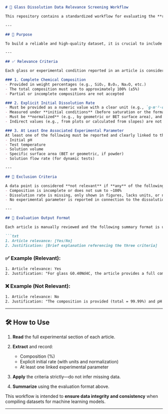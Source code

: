 
````markdown
# 🧪 Glass Dissolution Data Relevance Screening Workflow

This repository contains a standardized workflow for evaluating the **relevance of scientific articles** for inclusion in a database aimed at **predicting the initial dissolution rate of glasses using machine learning**.

---

## 📌 Purpose

To build a reliable and high-quality dataset, it is crucial to include only studies that provide **complete, quantitative, and standardized data**. This workflow ensures that only relevant data points are selected for machine learning applications by applying strict inclusion criteria.

---

## ✅ Relevance Criteria

Each glass or experimental condition reported in an article is considered **relevant** only if it meets **all three** of the following conditions:

### 1. Complete Chemical Composition
- Provided in weight percentages (e.g., SiO₂, B₂O₃, Na₂O, etc.)
- The total composition must sum to approximately 100% (±5%)
- Partial or incomplete compositions are not accepted

### 2. Explicit Initial Dissolution Rate
- Must be provided as a numeric value with a clear unit (e.g., `g·m⁻²·d⁻¹`, `mg·m⁻²·h⁻¹`, etc.)
- Measured under **initial conditions** (before saturation or the formation of alteration layers)
- Must be **normalized** (e.g., by geometric or BET surface area), and the normalization method must be stated
- Indirect values (e.g., from plots or calculated from slopes) are not accepted

### 3. At Least One Associated Experimental Parameter
At least one of the following must be reported and clearly linked to the measured rate:
- Initial pH
- Test temperature
- Solution volume
- Specific surface area (BET or geometric, if powder)
- Solution flow rate (for dynamic tests)

---

## 🚫 Exclusion Criteria

A data point is considered **not relevant** if **any** of the following conditions apply:
- Composition is incomplete or does not sum to ~100%
- Dissolution rate is missing, only shown in figures, lacks units, or normalization is not specified
- No experimental parameter is reported in connection to the dissolution rate

---

## 🧾 Evaluation Output Format

Each article is manually reviewed and the following summary format is used:

```txt
1. Article relevance: [Yes/No]  
2. Justification: [Brief explanation referencing the three criteria]
````

### ✅ Example (Relevant):

```txt
1. Article relevance: Yes  
2. Justification: "For glass G0.40Nd4C, the article provides a full composition (total = 99.99%), an explicit initial rate (V₀,Si = 0.8 g·m⁻²·d⁻¹, normalized to Sgeo), and the temperature (100 °C), so it is relevant."
```

### ❌ Example (Not Relevant):

```txt
1. Article relevance: No  
2. Justification: "The composition is provided (total = 99.99%) and pH is given (pH = 6), but the initial rate is not explicit—only curves are shown—so the dataset is not relevant."
```

---

## 🛠 How to Use

1. **Read** the full experimental section of each article.
2. **Extract** and record:

   * Composition (%)
   * Explicit initial rate (with units and normalization)
   * At least one linked experimental parameter
3. **Apply** the criteria strictly—do not infer missing data.
4. **Summarize** using the evaluation format above.

This workflow is intended to **ensure data integrity and consistency** when compiling datasets for machine learning models.

---

